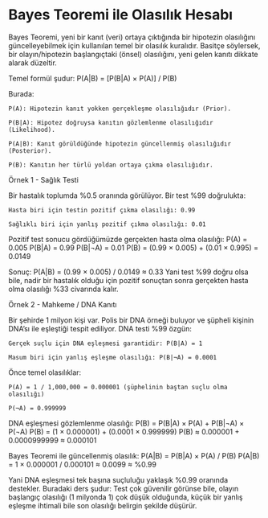 # Bayes Teoremi ile Olasılık Hesabı

Bayes Teoremi, yeni bir kanıt (veri) ortaya çıktığında bir hipotezin olasılığını güncelleyebilmek için kullanılan temel bir olasılık kuralıdır. Basitçe söylersek, bir olayın/hipotezin başlangıçtaki (önsel) olasılığını, yeni gelen kanıtı dikkate alarak düzeltir.

Temel formül şudur:
P(A|B) = [P(B|A) × P(A)] / P(B)

Burada:

    P(A): Hipotezin kanıt yokken gerçekleşme olasılığıdır (Prior).

    P(B|A): Hipotez doğruysa kanıtın gözlemlenme olasılığıdır (Likelihood).

    P(A|B): Kanıt görüldüğünde hipotezin güncellenmiş olasılığıdır (Posterior).

    P(B): Kanıtın her türlü yoldan ortaya çıkma olasılığıdır.

Örnek 1 - Sağlık Testi

Bir hastalık toplumda %0.5 oranında görülüyor. Bir test %99 doğrulukta:

    Hasta biri için testin pozitif çıkma olasılığı: 0.99

    Sağlıklı biri için yanlış pozitif çıkma olasılığı: 0.01

Pozitif test sonucu gördüğümüzde gerçekten hasta olma olasılığı:
P(A) = 0.005
P(B|A) = 0.99
P(B|¬A) = 0.01
P(B) = (0.99 × 0.005) + (0.01 × 0.995) = 0.0149

Sonuç:
P(A|B) = (0.99 × 0.005) / 0.0149 ≈ 0.33
Yani test %99 doğru olsa bile, nadir bir hastalık olduğu için pozitif sonuçtan sonra gerçekten hasta olma olasılığı %33 civarında kalır.

Örnek 2 - Mahkeme / DNA Kanıtı

Bir şehirde 1 milyon kişi var. Polis bir DNA örneği buluyor ve şüpheli kişinin DNA’sı ile eşleştiği tespit ediliyor. DNA testi %99 özgün:

    Gerçek suçlu için DNA eşleşmesi garantidir: P(B|A) = 1

    Masum biri için yanlış eşleşme olasılığı: P(B|¬A) = 0.0001

Önce temel olasılıklar:

    P(A) = 1 / 1,000,000 = 0.000001 (şüphelinin baştan suçlu olma olasılığı)

    P(¬A) = 0.999999

DNA eşleşmesi gözlemlenme olasılığı:
P(B) = P(B|A) × P(A) + P(B|¬A) × P(¬A)
P(B) = (1 × 0.000001) + (0.0001 × 0.999999)
P(B) ≈ 0.000001 + 0.0000999999 ≈ 0.000101

Bayes Teoremi ile güncellenmiş olasılık:
P(A|B) = P(B|A) × P(A) / P(B)
P(A|B) = 1 × 0.000001 / 0.000101 ≈ 0.0099 ≈ %0.99

Yani DNA eşleşmesi tek başına suçluluğu yaklaşık %0.99 oranında destekler.
Buradaki ders şudur: Test çok güvenilir görünse bile, olayın başlangıç olasılığı (1 milyonda 1) çok düşük olduğunda, küçük bir yanlış eşleşme ihtimali bile son olasılığı belirgin şekilde düşürür.
